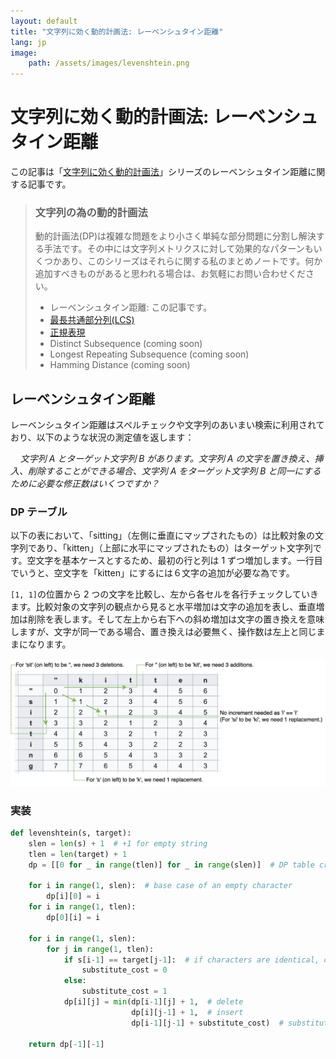 ```yaml
---
layout: default
title: "文字列に効く動的計画法: レーベンシュタイン距離"
lang: jp
image:
    path: /assets/images/levenshtein.png
---
```


# 文字列に効く動的計画法: レーベンシュタイン距離

この記事は「[文字列に効く動的計画法](/2020/06/18/xv6-memory-1.html)」シリーズのレーベンシュタイン距離に関する記事です。

> ### 文字列の為の動的計画法
>
> 動的計画法(DP)は複雑な問題をより小さく単純な部分問題に分割し解決する手法です。その中には文字列メトリクスに対して効果的なパターンもいくつかあり、このシリーズはそれらに関する私のまとめノートです。何か追加すべきものがあると思われる場合は、お気軽にお問い合わせください。
>
> - レーベンシュタイン距離: この記事です。
> - [最長共通部分列(LCS)](/2023/02/05/dp-lcs.html)
> - [正規表現](/2023/02/06/dp-regex.html)
> - Distinct Subsequence (coming soon)
> - Longest Repeating Subsequence (coming soon)
> - Hamming Distance (coming soon)

## レーベンシュタイン距離

レーベンシュタイン距離はスペルチェックや文字列のあいまい検索に利用されており、以下のような状況の測定値を返します：

&nbsp;&nbsp;&nbsp;&nbsp;_文字列 A とターゲット文字列 B があります。文字列 A の文字を置き換え、挿入、削除することができる場合、文字列 A をターゲット文字列 B と同一にするために必要な修正数はいくつですか？_

### DP テーブル

以下の表において、「sitting」（左側に垂直にマップされたもの）は比較対象の文字列であり、「kitten」（上部に水平にマップされたもの）はターゲット文字列です。空文字を基本ケースとするため、最初の行と列は 1 ずつ増加します。一行目でいうと、空文字を「kitten」にするには６文字の追加が必要な為です。

`[1, 1]`の位置から 2 つの文字を比較し、左から各セルを各行チェックしていきます。比較対象の文字列の観点から見ると水平増加は文字の追加を表し、垂直増加は削除を表します。そして左上から右下への斜め増加は文字の置き換えを意味しますが、文字が同一である場合、置き換えは必要無く、操作数は左上と同じままになります。

<img src="/assets/images/levenshtein.png" style="background-color: #FFF;">
<!-- ![levenshtein](/image/levenshtein.png) -->

### 実装

```python
def levenshtein(s, target):
    slen = len(s) + 1  # +1 for empty string
    tlen = len(target) + 1
    dp = [[0 for _ in range(tlen)] for _ in range(slen)]  # DP table creation

    for i in range(1, slen):  # base case of an empty character
        dp[i][0] = i
    for i in range(1, tlen):
        dp[0][i] = i

    for i in range(1, slen):
        for j in range(1, tlen):
            if s[i-1] == target[j-1]:  # if characters are identical, cost is 0
                substitute_cost = 0
            else:
                substitute_cost = 1
            dp[i][j] = min(dp[i-1][j] + 1,  # delete
                           dp[i][j-1] + 1,  # insert
                           dp[i-1][j-1] + substitute_cost)  # substitute

    return dp[-1][-1]
```